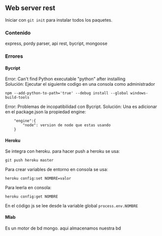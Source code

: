 ## Web server rest
Iniciar con ```git init``` para instalar todos los paquetes.

### Contenido
express, pordy parser, api rest, bycript, mongoose

### Errores
#### Bycript
Error: Can't find Python executable "python" after installing  
Solución: Ejecutar el siguiente codigo en una consola como administrador
```
npm --add-python-to-path='true' --debug install --global windows-build-tools
```
Error: Problemas de incopatibilidad con Bycript.
Solución: Una es adicionar en el package.json la propiedad engine:
```
    "engine":{
        "node": version de node que estas usando
    }
```

#### Heroku
Se integra con heroku. para hacer push a heroku se usa:
```
git push heroku master
```
Para crear variables de entorno en consola se usa:
``` 
heroku config:set NOMBRE=valor
```
Para leerla en consola:
```
heroku config:get NOMBRE
```
En el código js se lee desde la variable global ``` process.env.NOMBRE ```
#### Mlab
Es un motor de bd mongo. aqui almacenamos nuestra bd